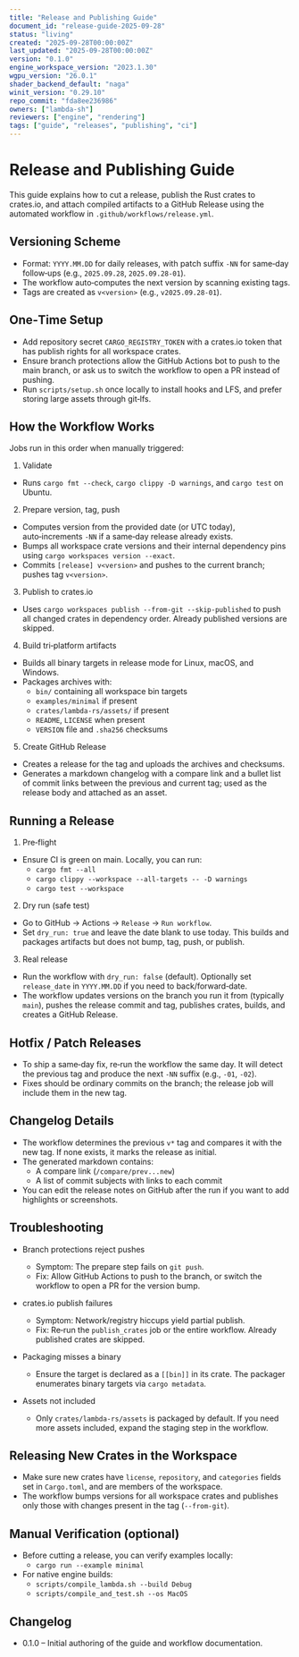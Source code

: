 ```yaml
---
title: "Release and Publishing Guide"
document_id: "release-guide-2025-09-28"
status: "living"
created: "2025-09-28T00:00:00Z"
last_updated: "2025-09-28T00:00:00Z"
version: "0.1.0"
engine_workspace_version: "2023.1.30"
wgpu_version: "26.0.1"
shader_backend_default: "naga"
winit_version: "0.29.10"
repo_commit: "fda8ee236986"
owners: ["lambda-sh"]
reviewers: ["engine", "rendering"]
tags: ["guide", "releases", "publishing", "ci"]
---
```


# Release and Publishing Guide

This guide explains how to cut a release, publish the Rust crates to
crates.io, and attach compiled artifacts to a GitHub Release using the
automated workflow in `.github/workflows/release.yml`.

## Versioning Scheme

- Format: `YYYY.MM.DD` for daily releases, with patch suffix `-NN` for
  same‑day follow‑ups (e.g., `2025.09.28`, `2025.09.28-01`).
- The workflow auto‑computes the next version by scanning existing tags.
- Tags are created as `v<version>` (e.g., `v2025.09.28-01`).

## One‑Time Setup

- Add repository secret `CARGO_REGISTRY_TOKEN` with a crates.io token that has
  publish rights for all workspace crates.
- Ensure branch protections allow the GitHub Actions bot to push to the main
  branch, or ask us to switch the workflow to open a PR instead of pushing.
- Run `scripts/setup.sh` once locally to install hooks and LFS, and prefer
  storing large assets through git‑lfs.

## How the Workflow Works

Jobs run in this order when manually triggered:

1) Validate
- Runs `cargo fmt --check`, `cargo clippy -D warnings`, and `cargo test` on
  Ubuntu.

2) Prepare version, tag, push
- Computes version from the provided date (or UTC today), auto‑increments
  `-NN` if a same‑day release already exists.
- Bumps all workspace crate versions and their internal dependency pins using
  `cargo workspaces version --exact`.
- Commits `[release] v<version>` and pushes to the current branch; pushes tag
  `v<version>`.

3) Publish to crates.io
- Uses `cargo workspaces publish --from-git --skip-published` to push all
  changed crates in dependency order. Already published versions are skipped.

4) Build tri‑platform artifacts
- Builds all binary targets in release mode for Linux, macOS, and Windows.
- Packages archives with:
  - `bin/` containing all workspace bin targets
  - `examples/minimal` if present
  - `crates/lambda-rs/assets/` if present
  - `README`, `LICENSE` when present
  - `VERSION` file and `.sha256` checksums

5) Create GitHub Release
- Creates a release for the tag and uploads the archives and checksums.
- Generates a markdown changelog with a compare link and a bullet list of
  commit links between the previous and current tag; used as the release body
  and attached as an asset.

## Running a Release

1) Pre‑flight
- Ensure CI is green on main. Locally, you can run:
  - `cargo fmt --all`
  - `cargo clippy --workspace --all-targets -- -D warnings`
  - `cargo test --workspace`

2) Dry run (safe test)
- Go to GitHub → Actions → `Release` → `Run workflow`.
- Set `dry_run: true` and leave the date blank to use today. This builds and
  packages artifacts but does not bump, tag, push, or publish.

3) Real release
- Run the workflow with `dry_run: false` (default). Optionally set
  `release_date` in `YYYY.MM.DD` if you need to back/forward‑date.
- The workflow updates versions on the branch you run it from (typically
  `main`), pushes the release commit and tag, publishes crates, builds, and
  creates a GitHub Release.

## Hotfix / Patch Releases

- To ship a same‑day fix, re‑run the workflow the same day. It will detect the
  previous tag and produce the next `-NN` suffix (e.g., `-01`, `-02`).
- Fixes should be ordinary commits on the branch; the release job will include
  them in the new tag.

## Changelog Details

- The workflow determines the previous `v*` tag and compares it with the new
  tag. If none exists, it marks the release as initial.
- The generated markdown contains:
  - A compare link (`/compare/prev...new`)
  - A list of commit subjects with links to each commit
- You can edit the release notes on GitHub after the run if you want to add
  highlights or screenshots.

## Troubleshooting

- Branch protections reject pushes
  - Symptom: The prepare step fails on `git push`.
  - Fix: Allow GitHub Actions to push to the branch, or switch the workflow to
    open a PR for the version bump.

- crates.io publish failures
  - Symptom: Network/registry hiccups yield partial publish.
  - Fix: Re‑run the `publish_crates` job or the entire workflow. Already
    published crates are skipped.

- Packaging misses a binary
  - Ensure the target is declared as a `[[bin]]` in its crate. The packager
    enumerates binary targets via `cargo metadata`.

- Assets not included
  - Only `crates/lambda-rs/assets` is packaged by default. If you need more
    assets included, expand the staging step in the workflow.

## Releasing New Crates in the Workspace

- Make sure new crates have `license`, `repository`, and `categories` fields
  set in `Cargo.toml`, and are members of the workspace.
- The workflow bumps versions for all workspace crates and publishes only those
  with changes present in the tag (`--from-git`).

## Manual Verification (optional)

- Before cutting a release, you can verify examples locally:
  - `cargo run --example minimal`
- For native engine builds:
  - `scripts/compile_lambda.sh --build Debug`
  - `scripts/compile_and_test.sh --os MacOS`

## Changelog

- 0.1.0 – Initial authoring of the guide and workflow documentation.
